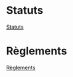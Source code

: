 # Statuts

[Statuts](/assets-asso/asso_statuts.pdf)

# Règlements

[Règlements](/assets-asso/asso_reglements.pdf)